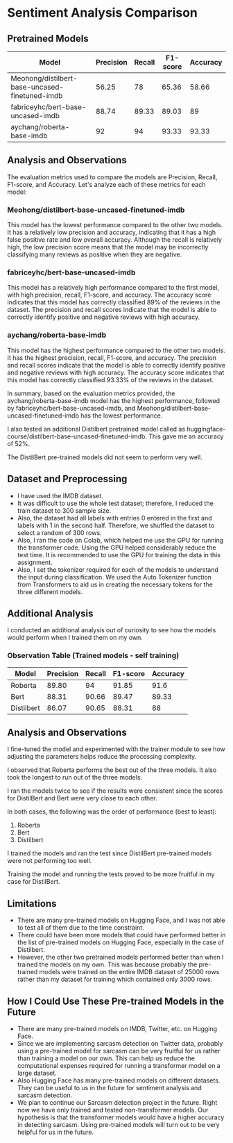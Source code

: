 # Sentiment Analysis Comparison

## Pretrained Models

| Model                                           | Precision | Recall | F1-score | Accuracy |
|-------------------------------------------------|-----------|--------|----------|----------|
| Meohong/distilbert-base-uncased-finetuned-imdb  | 56.25     | 78     | 65.36    | 58.66    |
| fabriceyhc/bert-base-uncased-imdb              | 88.74     | 89.33  | 89.03    | 89       |
| aychang/roberta-base-imdb                      | 92        | 94     | 93.33    | 93.33    |

## Analysis and Observations

The evaluation metrics used to compare the models are Precision, Recall, F1-score, and Accuracy. Let's analyze each of these metrics for each model:

### Meohong/distilbert-base-uncased-finetuned-imdb

This model has the lowest performance compared to the other two models. It has a relatively low precision and accuracy, indicating that it has a high false positive rate and low overall accuracy. Although the recall is relatively high, the low precision score means that the model may be incorrectly classifying many reviews as positive when they are negative.

### fabriceyhc/bert-base-uncased-imdb

This model has a relatively high performance compared to the first model, with high precision, recall, F1-score, and accuracy. The accuracy score indicates that this model has correctly classified 89% of the reviews in the dataset. The precision and recall scores indicate that the model is able to correctly identify positive and negative reviews with high accuracy.

### aychang/roberta-base-imdb

This model has the highest performance compared to the other two models. It has the highest precision, recall, F1-score, and accuracy. The precision and recall scores indicate that the model is able to correctly identify positive and negative reviews with high accuracy. The accuracy score indicates that this model has correctly classified 93.33% of the reviews in the dataset.

In summary, based on the evaluation metrics provided, the aychang/roberta-base-imdb model has the highest performance, followed by fabriceyhc/bert-base-uncased-imdb, and Meohong/distilbert-base-uncased-finetuned-imdb has the lowest performance.

I also tested an additional Distilbert pretrained model called as huggingface-course/distilbert-base-uncased-finetuned-imdb. This gave me an accuracy of 52%.

The DistilBert pre-trained models did not seem to perform very well.

## Dataset and Preprocessing

- I have used the IMDB dataset.
- It was difficult to use the whole test dataset; therefore, I reduced the train dataset to 300 sample size.
- Also, the dataset had all labels with entries 0 entered in the first and labels with 1 in the second half. Therefore, we shuffled the dataset to select a random of 300 rows.
- Also, I ran the code on Colab, which helped me use the GPU for running the transformer code. Using the GPU helped considerably reduce the test time. It is recommended to use the GPU for training the data in this assignment.
- Also, I set the tokenizer required for each of the models to understand the input during classification. We used the Auto Tokenizer function from Transformers to aid us in creating the necessary tokens for the three different models.

## Additional Analysis

I conducted an additional analysis out of curiosity to see how the models would perform when I trained them on my own.

### Observation Table (Trained models - self training)

| Model    | Precision | Recall | F1-score | Accuracy |
|----------|-----------|--------|----------|----------|
| Roberta  | 89.80     | 94     | 91.85    | 91.6     |
| Bert     | 88.31     | 90.66  | 89.47    | 89.33    |
| Distilbert | 86.07  | 90.65  | 88.31    | 88       |

## Analysis and Observations

I fine-tuned the model and experimented with the trainer module to see how adjusting the parameters helps reduce the processing complexity.

I observed that Roberta performs the best out of the three models. It also took the longest to run out of the three models.

I ran the models twice to see if the results were consistent since the scores for DistilBert and Bert were very close to each other.

In both cases, the following was the order of performance (best to least):
1. Roberta
2. Bert
3. Distilbert

I trained the models and ran the test since DistilBert pre-trained models were not performing too well.

Training the model and running the tests proved to be more fruitful in my case for DistilBert.

## Limitations

- There are many pre-trained models on Hugging Face, and I was not able to test all of them due to the time constraint.
- There could have been more models that could have performed better in the list of pre-trained models on Hugging Face, especially in the case of Distilbert.
- However, the other two pretrained models performed better than when I trained the models on my own. This was because probably the pre-trained models were trained on the entire IMDB dataset of 25000 rows rather than my dataset for training which contained only 3000 rows.

## How I Could Use These Pre-trained Models in the Future

- There are many pre-trained models on IMDB, Twitter, etc. on Hugging Face.
- Since we are implementing sarcasm detection on Twitter data, probably using a pre-trained model for sarcasm can be very fruitful for us rather than training a model on our own. This can help us reduce the computational expenses required for running a transformer model on a large dataset.
- Also Hugging Face has many pre-trained models on different datasets. They can be useful to us in the future for sentiment analysis and sarcasm detection.
- We plan to continue our Sarcasm detection project in the future. Right now we have only trained and tested non-transformer models. Our hypothesis is that the transformer models would have a higher accuracy in detecting sarcasm. Using pre-trained models will turn out to be very helpful for us in the future.

